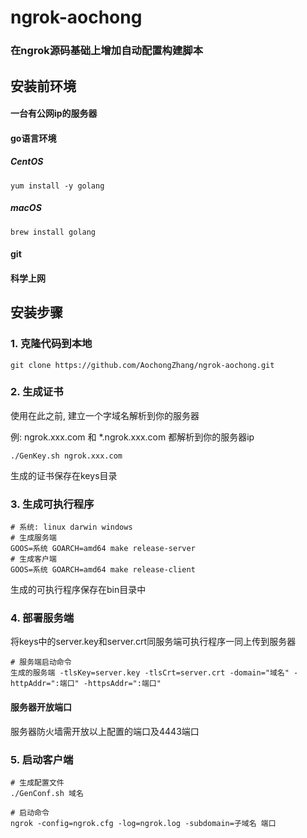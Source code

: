 # ngrok-aochong

### 在ngrok源码基础上增加自动配置构建脚本

## 安装前环境

#### 一台有公网ip的服务器

#### go语言环境

##### CentOS

```shell
yum install -y golang
```

##### macOS

```shell
brew install golang
```

#### git

#### 科学上网

## 安装步骤

### 1. 克隆代码到本地

```shell
git clone https://github.com/AochongZhang/ngrok-aochong.git
```

### 2. 生成证书

使用在此之前, 建立一个字域名解析到你的服务器

例: ngrok.xxx.com 和 *.ngrok.xxx.com 都解析到你的服务器ip

```shell
./GenKey.sh ngrok.xxx.com
```

生成的证书保存在keys目录

### 3. 生成可执行程序

```shell
# 系统: linux darwin windows
# 生成服务端
GOOS=系统 GOARCH=amd64 make release-server
# 生成客户端
GOOS=系统 GOARCH=amd64 make release-client
```

生成的可执行程序保存在bin目录中

### 4. 部署服务端

将keys中的server.key和server.crt同服务端可执行程序一同上传到服务器

```shell
# 服务端启动命令
生成的服务端 -tlsKey=server.key -tlsCrt=server.crt -domain="域名" -httpAddr=":端口" -httpsAddr=":端口"
```

#### 服务器开放端口

服务器防火墙需开放以上配置的端口及4443端口

### 5. 启动客户端

```shell
# 生成配置文件
./GenConf.sh 域名

# 启动命令
ngrok -config=ngrok.cfg -log=ngrok.log -subdomain=子域名 端口
```

